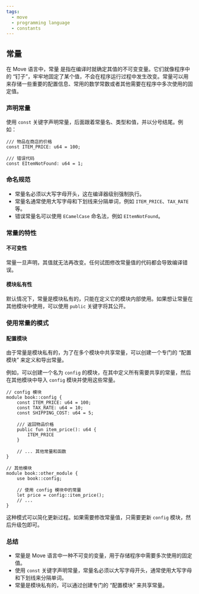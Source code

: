 ```yaml
---
tags:
  - move
  - programming language
  - constants
---
```


## 常量

在 Move 语言中，常量 是指在编译时就确定其值的不可变变量。它们就像程序中的 “钉子”，牢牢地固定了某个值，不会在程序运行过程中发生改变。常量可以用来存储一些重要的配置信息、常用的数学常数或者其他需要在程序中多次使用的固定值。

### 声明常量

使用 `const` 关键字声明常量，后面跟着常量名、类型和值，并以分号结尾。例如：

```move
/// 物品在商店的价格
const ITEM_PRICE: u64 = 100; 

/// 错误代码
const EItemNotFound: u64 = 1; 
```

### 命名规范

* 常量名必须以大写字母开头，这在编译器级别强制执行。
* 常量名通常使用大写字母和下划线来分隔单词，例如 `ITEM_PRICE`、`TAX_RATE` 等。
* 错误常量名可以使用 `ECamelCase` 命名法，例如 `EItemNotFound`。

### 常量的特性

#### 不可变性

常量一旦声明，其值就无法再改变。任何试图修改常量值的代码都会导致编译错误。

#### 模块私有性

默认情况下，常量是模块私有的，只能在定义它的模块内部使用。如果想让常量在其他模块中使用，可以使用 `public` 关键字将其公开。

### 使用常量的模式

#### 配置模块

由于常量是模块私有的，为了在多个模块中共享常量，可以创建一个专门的 “配置模块” 来定义和导出常量。

例如，可以创建一个名为 `config` 的模块，在其中定义所有需要共享的常量，然后在其他模块中导入 `config` 模块并使用这些常量。

```move
// config 模块
module book::config {
    const ITEM_PRICE: u64 = 100;
    const TAX_RATE: u64 = 10;
    const SHIPPING_COST: u64 = 5;

    /// 返回物品价格
    public fun item_price(): u64 {
        ITEM_PRICE 
    }

    // ... 其他常量和函数
}

// 其他模块
module book::other_module {
    use book::config;

    // 使用 config 模块中的常量
    let price = config::item_price(); 
    // ...
}
```

这种模式可以简化更新过程。如果需要修改常量值，只需要更新 `config` 模块，然后升级包即可。

### 总结

* 常量是 Move 语言中一种不可变的变量，用于存储程序中需要多次使用的固定值。
* 使用 `const` 关键字声明常量，常量名必须以大写字母开头，通常使用大写字母和下划线来分隔单词。
* 常量是模块私有的，可以通过创建专门的 “配置模块” 来共享常量。
